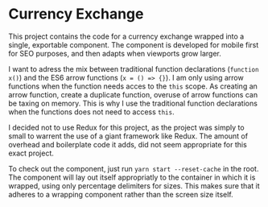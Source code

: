 # Currency Exchange

This project contains the code for a currency exchange wrapped into a single, exportable component. The component is developed for mobile first for SEO purposes, and then adapts when viewports grow larger.

I want to adress the mix between traditional function declarations (`function x()`) and the ES6 arrow functions (`x = () => {}`). I am only using arrow functions when the function needs acces to the `this` scope. As creating an arrow function, create a duplicate function, overuse of arrow functions can be taxing on memory. This is why I use the traditional function declarations when the functions does not need to access `this`.

I decided not to use Redux for this project, as the project was simply to small to warrent the use of a giant framework like Redux. The amount of overhead and boilerplate code it adds, did not seem appropriate for this exact project.

To check out the component, just run `yarn start --reset-cache` in the root. The component will lay out itself appropriatly to the container in which it is wrapped, using only percentage delimiters for sizes. This makes sure that it adheres to a wrapping component rather than the screen size itself.
